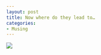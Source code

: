 ```yaml
---
layout: post
title: Now where do they lead to…
categories:
- Musing
---
```



![](http://static.flickr.com/45/109635690_eeb16fa809.jpg)
